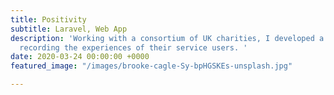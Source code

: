 ```yaml
---
title: Positivity
subtitle: Laravel, Web App
description: 'Working with a consortium of UK charities, I developed a web app for
  recording the experiences of their service users. '
date: 2020-03-24 00:00:00 +0000
featured_image: "/images/brooke-cagle-Sy-bpHGSKEs-unsplash.jpg"

---
```

